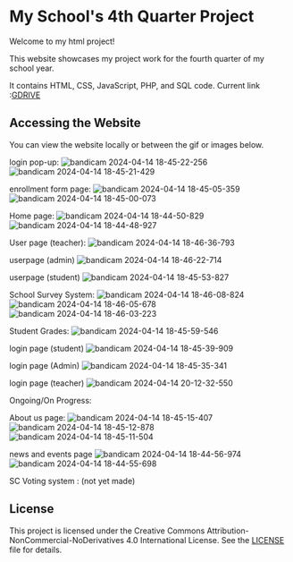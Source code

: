# My School's 4th Quarter Project

Welcome to my html project!

This website showcases my project work for the fourth quarter of my school year.

It contains HTML, CSS, JavaScript, PHP, and SQL code.
Current link :[GDRIVE](https://drive.google.com/drive/folders/1XeW3Q7A87j7QQfpNC5m27Nc4PAoxw-OV?usp=drive_link)

## Accessing the Website
You can view the website locally or between the gif or images below.

login pop-up:
![bandicam 2024-04-14 18-45-22-256](https://github.com/PUG-The-Sniper/webpage_project/assets/114877791/ec649f9e-980f-451e-95d7-84961538da41)
![bandicam 2024-04-14 18-45-21-429](https://github.com/PUG-The-Sniper/webpage_project/assets/114877791/83606058-d813-4403-af64-8852816cd7c0)

enrollment form page:
![bandicam 2024-04-14 18-45-05-359](https://github.com/PUG-The-Sniper/webpage_project/assets/114877791/65279cd5-f6dc-42c4-aef9-a54b63de5bf1)
![bandicam 2024-04-14 18-45-00-073](https://github.com/PUG-The-Sniper/webpage_project/assets/114877791/30dca244-e0a3-4d49-96ba-f50270c8a1f0)


Home page:
![bandicam 2024-04-14 18-44-50-829](https://github.com/PUG-The-Sniper/webpage_project/assets/114877791/9c50884e-78e3-4d6d-ad97-94e3aca168ae)
![bandicam 2024-04-14 18-44-48-927](https://github.com/PUG-The-Sniper/webpage_project/assets/114877791/d41dc2de-df86-453e-b228-a7aefdf60e94)

User page (teacher):
![bandicam 2024-04-14 18-46-36-793](https://github.com/PUG-The-Sniper/webpage_project/assets/114877791/3cb2e2e8-2514-4504-ab79-b4646d0e32d9)

userpage (admin)
![bandicam 2024-04-14 18-46-22-714](https://github.com/PUG-The-Sniper/webpage_project/assets/114877791/542e4eae-fa00-4cff-bb1a-a1e9e90b9bcc)

userpage (student)
![bandicam 2024-04-14 18-45-53-827](https://github.com/PUG-The-Sniper/webpage_project/assets/114877791/21a82d3b-9a15-4d5d-bacd-155bb5796b6b)

School Survey System:
![bandicam 2024-04-14 18-46-08-824](https://github.com/PUG-The-Sniper/webpage_project/assets/114877791/7a979b21-f665-4b47-83ab-2e19e50bfe5a)
![bandicam 2024-04-14 18-46-05-678](https://github.com/PUG-The-Sniper/webpage_project/assets/114877791/e9c02ba9-a413-43bd-8ea5-36c5c961c2a5)
![bandicam 2024-04-14 18-46-03-223](https://github.com/PUG-The-Sniper/webpage_project/assets/114877791/45c0f5b2-4508-4b07-89e5-cb23d1155d9b)

Student Grades:
![bandicam 2024-04-14 18-45-59-546](https://github.com/PUG-The-Sniper/webpage_project/assets/114877791/7a4323ad-d7d9-4bd9-aa30-f18da78f5427)

login page (student)
![bandicam 2024-04-14 18-45-39-909](https://github.com/PUG-The-Sniper/webpage_project/assets/114877791/865973ba-a793-4222-ae61-ede52ffe0c26)

login page (Admin)
![bandicam 2024-04-14 18-45-35-341](https://github.com/PUG-The-Sniper/webpage_project/assets/114877791/3f72fc88-758d-4de1-a50b-bea713c275e1)

login page (teacher)
![bandicam 2024-04-14 20-12-32-550](https://github.com/PUG-The-Sniper/webpage_project/assets/114877791/c3e8d516-678b-4b22-a7aa-da0b6953ea15)


Ongoing/On Progress:

About us page:
![bandicam 2024-04-14 18-45-15-407](https://github.com/PUG-The-Sniper/webpage_project/assets/114877791/6c53d2aa-092f-4dd9-9be1-2e4c208dd937)
![bandicam 2024-04-14 18-45-12-878](https://github.com/PUG-The-Sniper/webpage_project/assets/114877791/1192c71d-5b3b-4b08-8ce9-d0a498d87fe8)
![bandicam 2024-04-14 18-45-11-504](https://github.com/PUG-The-Sniper/webpage_project/assets/114877791/a7d7ebdd-cf68-4f32-ba7a-5b589f84de4a)

news and events page
![bandicam 2024-04-14 18-44-56-974](https://github.com/PUG-The-Sniper/webpage_project/assets/114877791/72930ff4-1342-485a-aa70-0dadc0250058)
![bandicam 2024-04-14 18-44-55-698](https://github.com/PUG-The-Sniper/webpage_project/assets/114877791/f2c18235-648c-4c49-911a-4d199108e742)

SC Voting system : 
(not yet made)

## License
This project is licensed under the Creative Commons Attribution-NonCommercial-NoDerivatives 4.0 International License. See the [LICENSE](LICENSE) file for details.
